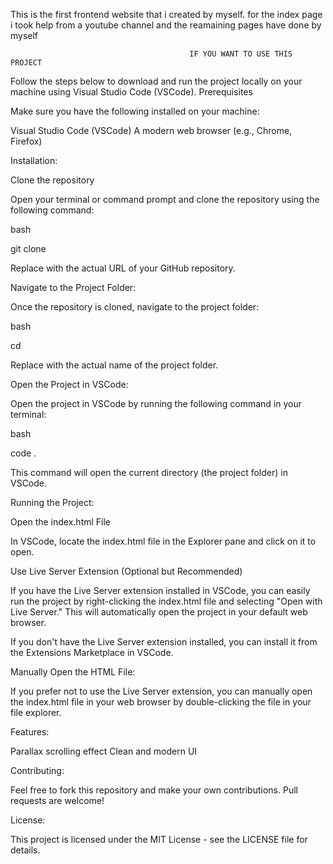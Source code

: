 This is the first frontend website that i created by myself. for the index page i took help from a youtube channel and the reamaining pages have done by myself


                                            IF YOU WANT TO USE THIS PROJECT


Follow the steps below to download and run the project locally on your machine using Visual Studio Code (VSCode). Prerequisites

Make sure you have the following installed on your machine:

Visual Studio Code (VSCode)
A modern web browser (e.g., Chrome, Firefox)

Installation:

Clone the repository

Open your terminal or command prompt and clone the repository using the following command:

bash

git clone

Replace with the actual URL of your GitHub repository.

Navigate to the Project Folder:

Once the repository is cloned, navigate to the project folder:

bash

cd

Replace with the actual name of the project folder.

Open the Project in VSCode:

Open the project in VSCode by running the following command in your terminal:

bash

code .

This command will open the current directory (the project folder) in VSCode.

Running the Project:

Open the index.html File

In VSCode, locate the index.html file in the Explorer pane and click on it to open.

Use Live Server Extension (Optional but Recommended)

If you have the Live Server extension installed in VSCode, you can easily run the project by right-clicking the index.html file and selecting "Open with Live Server." This will automatically open the project in your default web browser.

If you don't have the Live Server extension installed, you can install it from the Extensions Marketplace in VSCode.

Manually Open the HTML File:

If you prefer not to use the Live Server extension, you can manually open the index.html file in your web browser by double-clicking the file in your file explorer.

Features:

Parallax scrolling effect Clean and modern UI

Contributing:

Feel free to fork this repository and make your own contributions. Pull requests are welcome!

License:

This project is licensed under the MIT License - see the LICENSE file for details.

